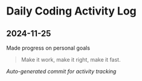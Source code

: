 # Daily Coding Activity Log

## 2024-11-25

Made progress on personal goals

> Make it work, make it right, make it fast.

*Auto-generated commit for activity tracking*
